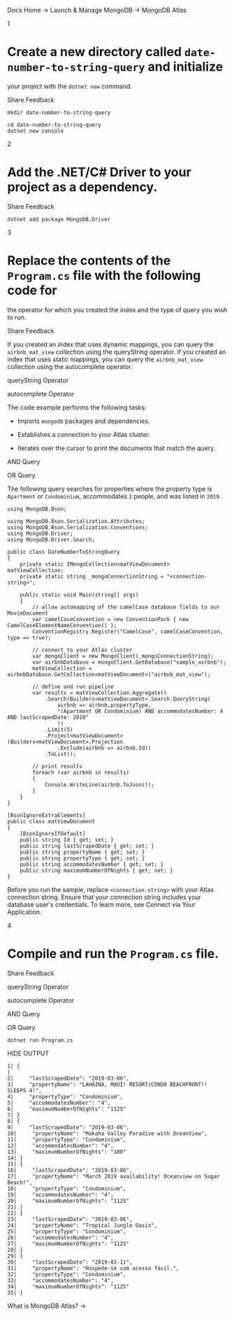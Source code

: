 Docs Home → Launch & Manage MongoDB → MongoDB Atlas

1

# Create a new directory called `date-number-to-string-query` and initialize
your project with the `dotnet new` command.

Share Feedback

    
    
    mkdir date-number-to-string-query  
      
    cd date-number-to-string-query  
    dotnet new console  
  
2

# Add the .NET/C# Driver to your project as a dependency.

Share Feedback

    
    
    dotnet add package MongoDB.Driver  
      
  
3

# Replace the contents of the `Program.cs` file with the following code for
the operator for which you created the index and the type of query you wish to
run.

Share Feedback

If you created an index that uses dynamic mappings, you can query the
`airbnb_mat_view` collection using the queryString operator. If you created an
index that uses static mappings, you can query the `airbnb_mat_view`
collection using the autocomplete operator.

queryString Operator

autocomplete Operator

The code example performs the following tasks:

  * Imports `mongodb` packages and dependencies.

  * Establishes a connection to your Atlas cluster.

  * Iterates over the cursor to print the documents that match the query.

AND Query

OR Query

The following query searches for properties where the property type is
`Apartment` or `Condominium`, accommodates `2` people, and was listed in
`2019`.

    
    
    using MongoDB.Bson;  
      
    using MongoDB.Bson.Serialization.Attributes;  
    using MongoDB.Bson.Serialization.Conventions;  
    using MongoDB.Driver;  
    using MongoDB.Driver.Search;  
         
    public class DateNumberToStringQuery  
    {  
        private static IMongoCollection<matViewDocument> matViewCollection;  
        private static string _mongoConnectionString = "<connection-string>";  
    	  
        public static void Main(string[] args)  
        {  
            // allow automapping of the camelCase database fields to our MovieDocument  
            var camelCaseConvention = new ConventionPack { new CamelCaseElementNameConvention() };  
            ConventionRegistry.Register("CamelCase", camelCaseConvention, type => true);  
      
            // connect to your Atlas cluster  
            var mongoClient = new MongoClient(_mongoConnectionString);  
            var airbnbDatabase = mongoClient.GetDatabase("sample_airbnb");  
            matViewCollection = airbnbDatabase.GetCollection<matViewDocument>("airbnb_mat_view");  
      
            // define and run pipeline  
            var results = matViewCollection.Aggregate()  
                .Search(Builders<matViewDocument>.Search.QueryString(  
                    airbnb => airbnb.propertyType,   
                    "(Apartment OR Condominium) AND accommodatesNumber: 4 AND lastScrapedDate: 2019"  
                    ))  
                .Limit(5)  
                .Project<matViewDocument>(Builders<matViewDocument>.Projection  
                    .Exclude(airbnb => airbnb.Id))  
                .ToList();  
      
            // print results  
            foreach (var airbnb in results)   
            {  
                Console.WriteLine(airbnb.ToJson());  
            }  
        }  
    }  
      
    [BsonIgnoreExtraElements]  
    public class matViewDocument   
    {  
        [BsonIgnoreIfDefault]  
        public string Id { get; set; }  
        public string lastScrapedDate { get; set; }  
        public string propertyName { get; set; }  
        public string propertyType { get; set; }  
        public string accommodatesNumber { get; set; }  
        public string maximumNumberOfNights { get; set; }  
    }  
  
Before you run the sample, replace `<connection-string>` with your Atlas
connection string. Ensure that your connection string includes your database
user's credentials. To learn more, see Connect via Your Application.

4

# Compile and run the `Program.cs` file.

Share Feedback

queryString Operator

autocomplete Operator

AND Query

OR Query

    
    
    dotnet run Program.cs  
      
  
HIDE OUTPUT

    
    
    1| {  
    |  
    2|     "lastScrapedDate": "2019-03-06",   
    3|     "propertyName": "LAHAINA, MAUI! RESORT/CONDO BEACHFRONT!! SLEEPS 4!",   
    4|     "propertyType": "Condominium",   
    5|     "accommodatesNumber": "4",   
    6|     "maximumNumberOfNights": "1125"  
    7| }  
    8| {  
    9|     "lastScrapedDate": "2019-03-06",   
    10|     "propertyName": "Makaha Valley Paradise with OceanView",   
    11|     "propertyType": "Condominium",   
    12|     "accommodatesNumber": "4",   
    13|     "maximumNumberOfNights": "180"  
    14| }  
    15| {  
    16|     "lastScrapedDate": "2019-03-06",   
    17|     "propertyName": "March 2019 availability! Oceanview on Sugar Beach!",   
    18|     "propertyType": "Condominium",   
    19|     "accommodatesNumber": "4",   
    20|     "maximumNumberOfNights": "1125"  
    21| }  
    22| {  
    23|     "lastScrapedDate": "2019-03-06",   
    24|     "propertyName": "Tropical Jungle Oasis",   
    25|     "propertyType": "Condominium",   
    26|     "accommodatesNumber": "4",   
    27|     "maximumNumberOfNights": "1125"  
    28| }  
    29| {  
    30|     "lastScrapedDate": "2019-02-11",   
    31|     "propertyName": "Hospede-se com acesso fácil.",   
    32|     "propertyType": "Condominium",   
    33|     "accommodatesNumber": "4",   
    34|     "maximumNumberOfNights": "1125"  
    35| }  
  
What is MongoDB Atlas? →

